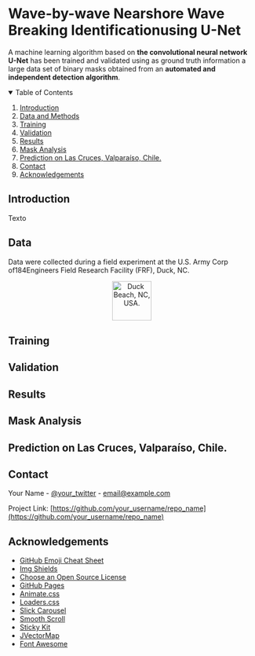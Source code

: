 # Wave-by-wave Nearshore Wave Breaking Identificationusing U-Net
A machine learning algorithm based on **the convolutional neural network U-Net** has been trained and validated using as ground truth information a large data set of binary masks obtained from an **automated and independent detection algorithm**.

<!-- TABLE OF CONTENTS -->
<details open="open">
  <summary>Table of Contents</summary>
  <ol>
    <li>
      <a href="#introduction">Introduction</a>
    </li>
    <li>
      <a href="#data">Data and Methods</a>
    </li>
    <li><a href="#Training">Training</a></li>
    <li><a href="#Validation">Validation</a></li>
    <li><a href="#Results">Results</a></li>
    <li><a href="#Mask">Mask Analysis</a></li>
    <li><a href="#Predicting">Prediction on Las Cruces, Valparaíso, Chile.</a></li>
    <li><a href="#contact">Contact</a></li>
    <li><a href="#acknowledgements">Acknowledgements</a></li>
  </ol>
</details>



<!-- ABOUT THE PROJECT -->
## Introduction
 Texto
## Data
Data were collected during a field experiment at the U.S. Army Corp of184Engineers Field Research Facility (FRF), Duck, NC. 

<p align="center">
  <a >
    <img src="Duck images/D252-H10-M00.png" alt="Duck Beach, NC, USA." width="80" height="80">
  </a>
</p>

## Training

## Validation 

## Results

## Mask Analysis

## Prediction on Las Cruces, Valparaíso, Chile.

<!-- CONTACT -->
## Contact

Your Name - [@your_twitter](https://twitter.com/your_username) - email@example.com

Project Link: [https://github.com/your_username/repo_name](https://github.com/your_username/repo_name)



<!-- ACKNOWLEDGEMENTS -->
## Acknowledgements
* [GitHub Emoji Cheat Sheet](https://www.webpagefx.com/tools/emoji-cheat-sheet)
* [Img Shields](https://shields.io)
* [Choose an Open Source License](https://choosealicense.com)
* [GitHub Pages](https://pages.github.com)
* [Animate.css](https://daneden.github.io/animate.css)
* [Loaders.css](https://connoratherton.com/loaders)
* [Slick Carousel](https://kenwheeler.github.io/slick)
* [Smooth Scroll](https://github.com/cferdinandi/smooth-scroll)
* [Sticky Kit](http://leafo.net/sticky-kit)
* [JVectorMap](http://jvectormap.com)
* [Font Awesome](https://fontawesome.com)


[product-screenshot]: images/screenshot.png
